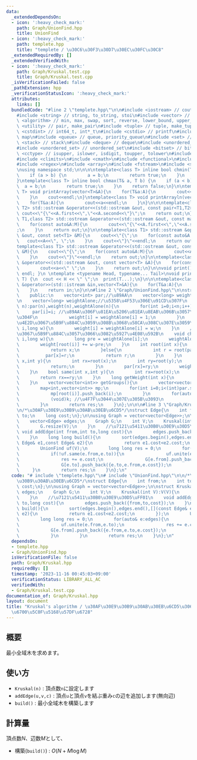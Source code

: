```yaml
---
data:
  _extendedDependsOn:
  - icon: ':heavy_check_mark:'
    path: Graph/UnionFind.hpp
    title: UnionFind
  - icon: ':heavy_check_mark:'
    path: templete.hpp
    title: "templete / \u30C6\u30F3\u30D7\u30EC\u30FC\u30C8"
  _extendedRequiredBy: []
  _extendedVerifiedWith:
  - icon: ':heavy_check_mark:'
    path: Graph/Kruskal.test.cpp
    title: Graph/Kruskal.test.cpp
  _isVerificationFailed: false
  _pathExtension: hpp
  _verificationStatusIcon: ':heavy_check_mark:'
  attributes:
    links: []
  bundledCode: "#line 2 \"templete.hpp\"\n\n#include <iostream> // cout, endl, cin\n\
    #include <string> // string, to_string, stoi\n#include <vector> // vector\n#include\
    \ <algorithm> // min, max, swap, sort, reverse, lower_bound, upper_bound\n#include\
    \ <utility> // pair, make_pair\n#include <tuple> // tuple, make_tuple\n#include\
    \ <cstdint> // int64_t, int*_t\n#include <cstdio> // printf\n#include <map> //\
    \ map\n#include <queue> // queue, priority_queue\n#include <set> // set\n#include\
    \ <stack> // stack\n#include <deque> // deque\n#include <unordered_map> // unordered_map\n\
    #include <unordered_set> // unordered_set\n#include <bitset> // bitset\n#include\
    \ <cctype> // isupper, islower, isdigit, toupper, tolower\n#include <iomanip>\n\
    #include <climits>\n#include <cmath>\n#include <functional>\n#include <numeric>\n\
    #include <regex>\n#include <array>\n#include <fstream>\n#include <sstream>\n\n\
    \nusing namespace std;\n\n\n\ntemplate<class T> inline bool chmin(T& a, T b) {\n\
    \    if (a > b) {\n        a = b;\n        return true;\n    }\n    return false;\n\
    }\ntemplate<class T> inline bool chmax(T& a, T b) {\n    if (a < b) {\n      \
    \  a = b;\n        return true;\n    }\n    return false;\n}\n\ntemplate<class\
    \ T> void printArray(vector<T>&A){\n    for(T&a:A){\n        cout<<a<<\" \";\n\
    \    }\n    cout<<endl;\n}\ntemplate<class T> void printArrayln(vector<T>&A){\n\
    \    for(T&a:A){\n        cout<<a<<endl;\n    }\n}\n\n\ntemplate<class T1,class\
    \ T2> std::ostream &operator<<(std::ostream &out, const pair<T1,T2> &A){\n   \
    \ cout<<\"{\"<<A.first<<\",\"<<A.second<<\"}\";\n    return out;\n}\n\ntemplate<class\
    \ T1,class T2> std::ostream &operator<<(std::ostream &out, const map<T1,T2> &M){\n\
    \    for(const auto&A:M){\n        cout<<\"{\"<<A.first<<\",\"<<A.second<<\"}\"\
    ;\n    }\n    return out;\n}\n\ntemplate<class T1> std::ostream &operator<<(std::ostream\
    \ &out, const set<T1> &M){\n    cout<<\"{\";\n    for(const auto&A:M){\n     \
    \   cout<<A<<\", \";\n    }\n    cout<<\"}\"<<endl;\n    return out;\n}\n\n\n\
    template<class T1> std::ostream &operator<<(std::ostream &out, const multiset<T1>\
    \ &M){\n    cout<<\"{\";\n    for(const auto&A:M){\n        cout<<A<<\", \";\n\
    \    }\n    cout<<\"}\"<<endl;\n    return out;\n}\n\ntemplate<class T> std::ostream\
    \ &operator<<(std::ostream &out, const vector<T> &A){\n    for(const T &a:A){\n\
    \        cout<<a<<\" \";\n    }\n    return out;\n}\n\nvoid print() { cout <<\
    \ endl; }\n \ntemplate <typename Head, typename... Tail>\nvoid print(Head H, Tail...\
    \ T) {\n  cout << H << \" \";\n  print(T...);\n}\n\n\ntemplate<class T> std::istream\
    \ &operator>>(std::istream &in,vector<T>&A){\n    for(T&a:A){\n        std::cin>>a;\n\
    \    }\n    return in;\n}\n\n#line 2 \"Graph/UnionFind.hpp\"\n\nstruct UnionFind{\n\
    \    public:\n    vector<int> par;//\u89AA\n    vector<long> weight;//\u91CD\u307F\
    \n    vector<long> weightAlone;//\u5358\u4F53\u306E\u91CD\u307F\n    UnionFind(int\
    \ n):par(n),weight(n),weightAlone(n){\n        for(int i=0;i<n;i++){\n       \
    \     par[i]=i; //\u89AA\u306F\u81EA\u5206\u81EA\u8EAB\u306B\u3057\u3066\u304A\
    \u304F\n            weight[i] = weightAlone[i] = 1;\n        }\n    }\n    //\u9014\
    \u4E2D\u3067\u5B9F\u884C\u3059\u308B\u3068\u58CA\u308C\u307E\u3059\n    void setWeight(int\
    \ i,long w){\n        weight[i] = weightAlone[i] = w;\n    }\n    //\u9014\u4E2D\
    \u3067\u5B9F\u884C\u3057\u3066\u3082\u5927\u4E08\u592B\n    void changeWeight(int\
    \ i,long w){\n        long pre = weightAlone[i];\n        weightAlone[i] = w;\n\
    \        weight[root(i)] += w-pre;\n    }\n    int root(int x){\n        if(par[x]==x){\n\
    \            return x;\n        }else{\n            int r = root(par[x]);\n  \
    \          par[x]=r;\n            return r;\n        }\n    }\n    void unite(int\
    \ x,int y){\n        int rx=root(x);\n        int ry=root(y);\n        if(rx==ry){\n\
    \            return;\n        }\n        par[rx]=ry;\n        weight[ry] += weight[rx];\n\
    \    }\n    bool same(int x,int y){\n        int rx=root(x);\n        int ry=root(y);\n\
    \        return rx==ry;\n    }\n    long getWeight(int x){\n        return weight[root(x)];\n\
    \    }\n    vector<vector<int>> getGroups(){\n        vector<vector<int>> res;\n\
    \        map<int,vector<int>> mp;\n        for(int i=0;i<(int)par.size();i++){\n\
    \            mp[root(i)].push_back(i);\n        }\n        for(auto&[k,v]:mp){\n\
    \            (void)k; //\u4F7F\u3044\u307E\u305B\u3093\n            res.push_back(v);\n\
    \        }\n        return res;\n    }\n};\n\n\n#line 3 \"Graph/Kruskal.hpp\"\n\
    \n/*\u30AF\u30E9\u30B9\u30AB\u30EB\u6CD5*/\nstruct Edge{\n    int from;\n    int\
    \ to;\n    long cost;\n};\n\nusing Graph = vector<vector<Edge>>;\n\nstruct Kruskal{\n\
    \    vector<Edge> edges;\n    Graph G;\n    int V;\n    Kruskal(int V):V(V){\n\
    \        G.resize(V);\n    }\n    //\u7121\u5411\u30B0\u30E9\u30D5\uFF01\n   \
    \ void addEdge(int from,int to,long cost){\n        edges.push_back({from,to,cost});\n\
    \    }\n    long long build(){\n        sort(edges.begin(),edges.end(),[](const\
    \ Edge& e1,const Edge& e2){\n            return e1.cost<e2.cost;\n        });\n\
    \        UnionFind uf(V);\n        long long res = 0;\n        for(auto& e:edges){\n\
    \            if(!uf.same(e.from,e.to)){\n                uf.unite(e.from,e.to);\n\
    \                res += e.cost;\n                G[e.from].push_back({e.from,e.to,e.cost});\n\
    \                G[e.to].push_back({e.to,e.from,e.cost});\n            }\n   \
    \     }\n        return res;\n    }\n};\n"
  code: "# include \"templete.hpp\"\n# include \"UnionFind.hpp\"\n\n/*\u30AF\u30E9\
    \u30B9\u30AB\u30EB\u6CD5*/\nstruct Edge{\n    int from;\n    int to;\n    long\
    \ cost;\n};\n\nusing Graph = vector<vector<Edge>>;\n\nstruct Kruskal{\n    vector<Edge>\
    \ edges;\n    Graph G;\n    int V;\n    Kruskal(int V):V(V){\n        G.resize(V);\n\
    \    }\n    //\u7121\u5411\u30B0\u30E9\u30D5\uFF01\n    void addEdge(int from,int\
    \ to,long cost){\n        edges.push_back({from,to,cost});\n    }\n    long long\
    \ build(){\n        sort(edges.begin(),edges.end(),[](const Edge& e1,const Edge&\
    \ e2){\n            return e1.cost<e2.cost;\n        });\n        UnionFind uf(V);\n\
    \        long long res = 0;\n        for(auto& e:edges){\n            if(!uf.same(e.from,e.to)){\n\
    \                uf.unite(e.from,e.to);\n                res += e.cost;\n    \
    \            G[e.from].push_back({e.from,e.to,e.cost});\n                G[e.to].push_back({e.to,e.from,e.cost});\n\
    \            }\n        }\n        return res;\n    }\n};\n"
  dependsOn:
  - templete.hpp
  - Graph/UnionFind.hpp
  isVerificationFile: false
  path: Graph/Kruskal.hpp
  requiredBy: []
  timestamp: '2023-11-16 00:45:03+09:00'
  verificationStatus: LIBRARY_ALL_AC
  verifiedWith:
  - Graph/Kruskal.test.cpp
documentation_of: Graph/Kruskal.hpp
layout: document
title: "Kruskal's algorithm / \u30AF\u30E9\u30B9\u30AB\u30EB\u6CD5\u306B\u3088\u308B\
  \u6700\u5C0F\u5168\u57DF\u6728"
---
```


## 概要
最小全域木を求めます。

## 使い方
- `Kruskal(n)` : 頂点数`n`に設定します
- `addEdge(u,v,c)` : 頂点`u`と頂点`v`を結ぶ重み`c`の辺を追加します(無向辺)
- `build()` : 最小全域木を構築します

## 計算量
頂点数$N$、辺数$M$として、
- 構築(`build()`) : $O(N + M\log M)$
